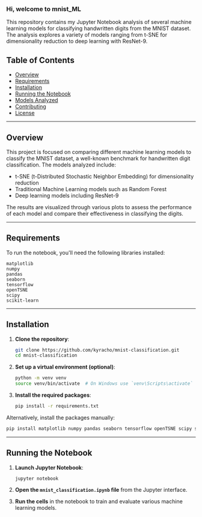 ### Hi, welcome to mnist_ML

This repository contains my Jupyter Notebook analysis of several machine learning models for classifying handwritten digits from the MNIST dataset. The analysis explores a variety of models ranging from t-SNE for dimensionality reduction to deep learning with ResNet-9.

## Table of Contents
- [Overview](#overview)
- [Requirements](#requirements)
- [Installation](#installation)
- [Running the Notebook](#running-the-notebook)
- [Models Analyzed](#models-analyzed)
- [Contributing](#contributing)
- [License](#license)

---

## Overview

This project is focused on comparing different machine learning models to classify the MNIST dataset, a well-known benchmark for handwritten digit classification. The models analyzed include:
- t-SNE (t-Distributed Stochastic Neighbor Embedding) for dimensionality reduction
- Traditional Machine Learning models such as Random Forest
- Deep learning models including ResNet-9

The results are visualized through various plots to assess the performance of each model and compare their effectiveness in classifying the digits.

---

## Requirements

To run the notebook, you'll need the following libraries installed:

```
matplotlib
numpy
pandas
seaborn
tensorflow
openTSNE
scipy
scikit-learn
```

---

## Installation

1. **Clone the repository**:
   ```bash
   git clone https://github.com/kyracho/mnist-classification.git
   cd mnist-classification
   ```

2. **Set up a virtual environment (optional)**:
   ```bash
   python -m venv venv
   source venv/bin/activate  # On Windows use `venv\Scripts\activate`
   ```

3. **Install the required packages**:
   ```bash
   pip install -r requirements.txt
   ```

Alternatively, install the packages manually:
   ```bash
   pip install matplotlib numpy pandas seaborn tensorflow openTSNE scipy scikit-learn
   ```

---

## Running the Notebook

1. **Launch Jupyter Notebook**:
   ```bash
   jupyter notebook
   ```

2. **Open the `mnist_classification.ipynb` file** from the Jupyter interface.

3. **Run the cells** in the notebook to train and evaluate various machine learning models.
